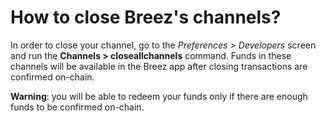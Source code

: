# How to close Breez's channels?

In order to close your channel, go to the _Preferences > Developers_ screen and run the **Channels > closeallchannels** command.
Funds in these channels will be available in the Breez app after closing transactions are confirmed on-chain.
 
**Warning**: you will be able to redeem your funds only if there are enough funds to be confirmed on-chain.  
